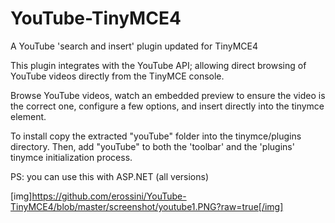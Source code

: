 # YouTube-TinyMCE4
A YouTube 'search and insert' plugin updated for TinyMCE4

This plugin integrates with the YouTube API; allowing direct browsing of YouTube videos directly from the TinyMCE console.

Browse YouTube videos, watch an embedded preview to ensure the video is the correct one, configure a few options, and insert directly into the tinymce element.

To install copy the extracted "youTube" folder into the tinymce/plugins directory. Then, add "youTube" to both the 'toolbar' and the 'plugins' tinymce initialization process.

PS: you can use this with ASP.NET (all versions)

[img]https://github.com/erossini/YouTube-TinyMCE4/blob/master/screenshot/youtube1.PNG?raw=true[/img]
